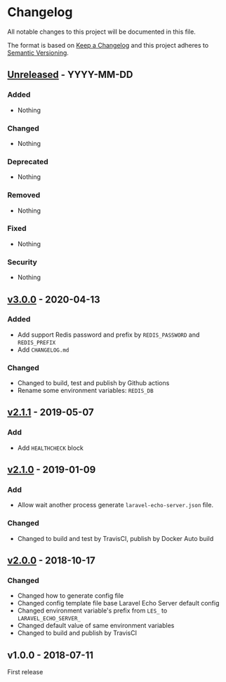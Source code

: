 # Changelog
All notable changes to this project will be documented in this file.

The format is based on [Keep a Changelog](http://keepachangelog.com/en/1.0.0/)
and this project adheres to [Semantic Versioning](http://semver.org/spec/v2.0.0.html).



## [Unreleased] - YYYY-MM-DD

### Added
- Nothing

### Changed
- Nothing

### Deprecated
- Nothing

### Removed
- Nothing

### Fixed
- Nothing

### Security
- Nothing




## [v3.0.0] - 2020-04-13

### Added
- Add support Redis password and prefix by `REDIS_PASSWORD` and `REDIS_PREFIX`
- Add `CHANGELOG.md`

### Changed
- Changed to build, test and publish by Github actions
- Rename some environment variables: `REDIS_DB`




## [v2.1.1] - 2019-05-07

### Add

- Add `HEALTHCHECK` block




## [v2.1.0] - 2019-01-09

### Add

- Allow wait another process generate `laravel-echo-server.json` file.

### Changed

- Changed to build and test by TravisCI, publish by Docker Auto build




## [v2.0.0] - 2018-10-17

### Changed

- Changed how to generate config file
- Changed config template file base Laravel Echo Server default config
- Changed environment variable's prefix from `LES_` to `LARAVEL_ECHO_SERVER_`
- Changed default value of same environment variables
- Changed to build and publish by TravisCI




## v1.0.0 - 2018-07-11

First release




[Unreleased]: https://github.com/oanhnn/docker-laravel-echo-server/compare/v3.0.0...develop
[v3.0.0]:      https://github.com/oanhnn/docker-laravel-echo-server/compare/v2.1.1...v3.0.0
[v2.1.1]:      https://github.com/oanhnn/docker-laravel-echo-server/compare/v2.1.0...v2.1.1
[v2.1.0]:      https://github.com/oanhnn/docker-laravel-echo-server/compare/v2.0.0...v2.1.0
[v2.0.0]:      https://github.com/oanhnn/docker-laravel-echo-server/compare/v1.0.0...v2.0.0
